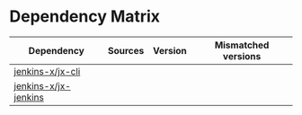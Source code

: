 # Dependency Matrix

Dependency | Sources | Version | Mismatched versions
---------- | ------- | ------- | -------------------
[jenkins-x/jx-cli](https://github.com/jenkins-x/jx-cli.git) |  | []() | 
[jenkins-x/jx-jenkins](https://github.com/jenkins-x/jx-jenkins.git) |  | []() | 
